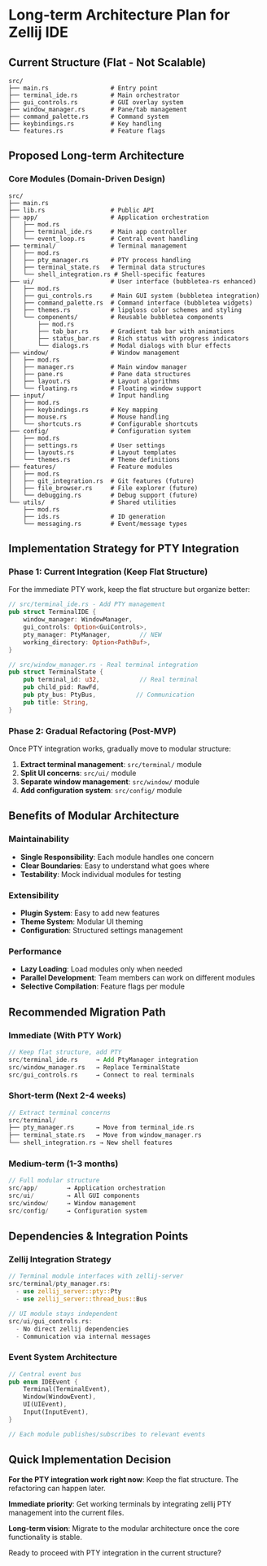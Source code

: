 # Long-term Architecture Plan for Zellij IDE

## Current Structure (Flat - Not Scalable)
```
src/
├── main.rs                 # Entry point
├── terminal_ide.rs         # Main orchestrator
├── gui_controls.rs         # GUI overlay system
├── window_manager.rs       # Pane/tab management
├── command_palette.rs      # Command system
├── keybindings.rs          # Key handling
└── features.rs             # Feature flags
```

## Proposed Long-term Architecture

### Core Modules (Domain-Driven Design)
```
src/
├── main.rs
├── lib.rs                  # Public API
├── app/                    # Application orchestration
│   ├── mod.rs
│   ├── terminal_ide.rs     # Main app controller
│   └── event_loop.rs       # Central event handling
├── terminal/               # Terminal management
│   ├── mod.rs
│   ├── pty_manager.rs      # PTY process handling
│   ├── terminal_state.rs   # Terminal data structures
│   └── shell_integration.rs # Shell-specific features
├── ui/                     # User interface (bubbletea-rs enhanced)
│   ├── mod.rs
│   ├── gui_controls.rs     # Main GUI system (bubbletea integration)
│   ├── command_palette.rs  # Command interface (bubbletea widgets)
│   ├── themes.rs           # lipgloss color schemes and styling
│   └── components/         # Reusable bubbletea components
│       ├── mod.rs
│       ├── tab_bar.rs      # Gradient tab bar with animations
│       ├── status_bar.rs   # Rich status with progress indicators
│       └── dialogs.rs      # Modal dialogs with blur effects
├── window/                 # Window management
│   ├── mod.rs
│   ├── manager.rs          # Main window manager
│   ├── pane.rs             # Pane data structures
│   ├── layout.rs           # Layout algorithms
│   └── floating.rs         # Floating window support
├── input/                  # Input handling
│   ├── mod.rs
│   ├── keybindings.rs      # Key mapping
│   ├── mouse.rs            # Mouse handling
│   └── shortcuts.rs        # Configurable shortcuts
├── config/                 # Configuration system
│   ├── mod.rs
│   ├── settings.rs         # User settings
│   ├── layouts.rs          # Layout templates
│   └── themes.rs           # Theme definitions
├── features/               # Feature modules
│   ├── mod.rs
│   ├── git_integration.rs  # Git features (future)
│   ├── file_browser.rs     # File explorer (future)
│   └── debugging.rs        # Debug support (future)
└── utils/                  # Shared utilities
    ├── mod.rs
    ├── ids.rs              # ID generation
    └── messaging.rs        # Event/message types
```

## Implementation Strategy for PTY Integration

### Phase 1: Current Integration (Keep Flat Structure)
For the immediate PTY work, keep the flat structure but organize better:

```rust
// src/terminal_ide.rs - Add PTY management
pub struct TerminalIDE {
    window_manager: WindowManager,
    gui_controls: Option<GuiControls>,
    pty_manager: PtyManager,        // NEW
    working_directory: Option<PathBuf>,
}

// src/window_manager.rs - Real terminal integration
pub struct TerminalState {
    pub terminal_id: u32,           // Real terminal
    pub child_pid: RawFd,
    pub pty_bus: PtyBus,           // Communication
    pub title: String,
}
```

### Phase 2: Gradual Refactoring (Post-MVP)
Once PTY integration works, gradually move to modular structure:

1. **Extract terminal management**: `src/terminal/` module
2. **Split UI concerns**: `src/ui/` module
3. **Separate window management**: `src/window/` module
4. **Add configuration system**: `src/config/` module

## Benefits of Modular Architecture

### Maintainability
- **Single Responsibility**: Each module handles one concern
- **Clear Boundaries**: Easy to understand what goes where
- **Testability**: Mock individual modules for testing

### Extensibility
- **Plugin System**: Easy to add new features
- **Theme System**: Modular UI theming
- **Configuration**: Structured settings management

### Performance
- **Lazy Loading**: Load modules only when needed
- **Parallel Development**: Team members can work on different modules
- **Selective Compilation**: Feature flags per module

## Recommended Migration Path

### Immediate (With PTY Work)
```rust
// Keep flat structure, add PTY
src/terminal_ide.rs     → Add PtyManager integration
src/window_manager.rs   → Replace TerminalState
src/gui_controls.rs     → Connect to real terminals
```

### Short-term (Next 2-4 weeks)
```rust
// Extract terminal concerns
src/terminal/
├── pty_manager.rs      → Move from terminal_ide.rs
├── terminal_state.rs   → Move from window_manager.rs
└── shell_integration.rs → New shell features
```

### Medium-term (1-3 months)
```rust
// Full modular structure
src/app/        → Application orchestration
src/ui/         → All GUI components
src/window/     → Window management
src/config/     → Configuration system
```

## Dependencies & Integration Points

### Zellij Integration Strategy
```rust
// Terminal module interfaces with zellij-server
src/terminal/pty_manager.rs:
  - use zellij_server::pty::Pty
  - use zellij_server::thread_bus::Bus

// UI module stays independent
src/ui/gui_controls.rs:
  - No direct zellij dependencies
  - Communication via internal messages
```

### Event System Architecture
```rust
// Central event bus
pub enum IDEEvent {
    Terminal(TerminalEvent),
    Window(WindowEvent),
    UI(UIEvent),
    Input(InputEvent),
}

// Each module publishes/subscribes to relevant events
```

## Quick Implementation Decision

**For the PTY integration work right now**: Keep the flat structure. The refactoring can happen later.

**Immediate priority**: Get working terminals by integrating zellij PTY management into the current files.

**Long-term vision**: Migrate to the modular architecture once the core functionality is stable.

Ready to proceed with PTY integration in the current structure?